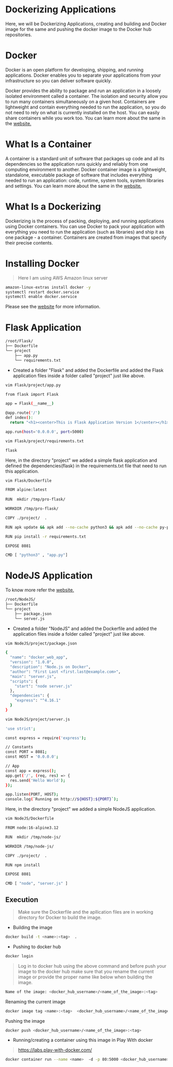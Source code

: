 # Dockerizing Applications
Here, we will be Dockerizing Applications, creating and building and Docker image for the same and pushing the docker image to the Docker hub repositories.

# Docker
Docker is an open platform for developing, shipping, and running applications. Docker enables you to separate your applications from your infrastructure so you can deliver software quickly. 

Docker provides the ability to package and run an application in a loosely isolated environment called a container. The isolation and security allow you to run many containers simultaneously on a given host. Containers are lightweight and contain everything needed to run the application, so you do not need to rely on what is currently installed on the host. You can easily share containers while you work too.
You can learn more about the same in the [website.](https://docs.docker.com/get-started/overview/)

# What Is a Container
A container is a standard unit of software that packages up code and all its dependencies so the application runs quickly and reliably from one computing environment to another. Docker container image is a lightweight, standalone, executable package of software that includes everything needed to run an application: code, runtime, system tools, system libraries and settings.
You can learn more about the same in the [website.](https://www.docker.com/resources/what-container)


# What Is a Dockerizing
Dockerizing is the process of packing, deploying, and running applications using Docker containers. You can use Docker to pack your application with everything you need to run the application (such as libraries) and ship it as one package - a container. Containers are created from images that specify their precise contents.

# Installing Docker
> Here I am using AWS Amazon linux server
```sh
amazon-linux-extras install docker -y
systemctl restart docker.service
systemctl enable docker.service
```
Please see the [website](https://docs.docker.com/engine/install/) for more information.

# Flask Application

```sh
/root/Flask/
├── Dockerfile
└── project
    ├── app.py
    └── requirements.txt
```
- Created a folder "Flask" and added the Dockerfile and added the Flask application files inside a folder called "project" just like above.

```sh
vim Flask/project/app.py 
```
```sh
from flask import Flask

app = Flask(__name__)

@app.route('/')
def index():
  return "<h1><center>This is Flask Application Version 1</center></h1>"

app.run(host='0.0.0.0', port=5000)
```
```sh
vim Flask/project/requirements.txt
```
```sh
flask
```
Here, in the directory "project" we added a simple flask application and defined the dependencies(flask) in the requirements.txt file that need to run this application.

```sh
vim Flask/Dockerfile
```
```sh
FROM alpine:latest
    
RUN  mkdir /tmp/pro-flask/

WORKDIR /tmp/pro-flask/

COPY ./project/  .

RUN apk update && apk add --no-cache python3 && apk add --no-cache py-pip

RUN pip install -r requirements.txt

EXPOSE 8081

CMD [ "python3" , "app.py"]
```


# NodeJS Application
To know more refer the [website.](https://nodejs.org/en/docs/guides/nodejs-docker-webapp/
)
```sh
/root/NodeJS/
├── Dockerfile
└── project
    ├── package.json
    └── server.js
```
- Created a folder "NodeJS" and added the Dockerfile and added the  application files inside a folder called "project" just like above.

```sh
vim NodeJS/project/package.json
```
```sh
{
  "name": "docker_web_app",
  "version": "1.0.0",
  "description": "Node.js on Docker",
  "author": "First Last <first.last@example.com>",
  "main": "server.js",
  "scripts": {
    "start": "node server.js"
  },
  "dependencies": {
    "express": "^4.16.1"
  }
}
```
```sh
vim NodeJS/project/server.js
```
```sh
'use strict';

const express = require('express');

// Constants
const PORT = 8081;
const HOST = '0.0.0.0';

// App
const app = express();
app.get('/', (req, res) => {
  res.send('Hello World');
});

app.listen(PORT, HOST);
console.log(`Running on http://${HOST}:${PORT}`);
```
Here, in the directory "project" we added a simple NodeJS application.

```sh
vim NodeJS/Dockerfile
```
```sh
FROM node:16-alpine3.12

RUN  mkdir /tmp/node-js/

WORKDIR /tmp/node-js/

COPY ./project/  .

RUN npm install

EXPOSE 8081

CMD [ "node", "server.js" ]
```

## Execution
> Make sure the Dockerfile and the apllication files are in working directory for Docker to build the image.

- Building the image
```sh
docker build -t <name>:<tag>  .
```

- Pushing to docker hub
```sh
docker login
```
> Log in to docker hub using the above command and before push your image to the docker hub make sure that you rename the current image or provide the proper name like below when building the image.
```sh
Name of the image: <docker_hub_username>/<name_of_the_image>:<tag>
```
Renaming the current image
```sh
docker image tag <name>:<tag>  <docker_hub_username>/<name_of_the_image>:<tag>
```
Pushing the image
```sh
docker push <docker_hub_username>/<name_of_the_image>:<tag>
```
- Running/creating a container using this image in Play With docker
> https://labs.play-with-docker.com/
```sh
docker container run --name <name>  -d -p 80:5000 <docker_hub_username>/<name_of_the_image>:<tag>
```
